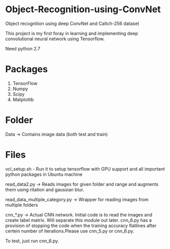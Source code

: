 # Object-Recognition-using-ConvNet
Object recognition using deep ConvNet and Caltch-256 dataset

This project is my first foray in learning and implementing deep convolutional neural network using Tensorflow.

Need python 2.7

Packages
========================
1. TensorFlow
2. Numpy
3. Scipy
4. Matplotlib

Folder
========================
Data -> Contains image data (both test and train)

Files
========================
vcl_setup.sh - Run it to setup tensorflow with GPU support and all important python packages in Ubuntu machine

read_data2.py -> Reads images for given folder and range and augments them using ritation and gaussian blur.

read_data_multiple_category.py -> Wrapper for reading images from multiple folders

cnn_*.py -> Actual CNN network. Initial code is to read the images and create label matrix. Will separate this module out later. cnn_6.py has a provision of stopping the code when the training accuracy flatlines after certein number of iterations.Please use cnn_5.py or cnn_6.py.

To test, just run cnn_6.py. 
